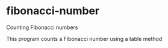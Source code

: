 # fibonacci-number
Counting Fibonacci numbers

This program counts a Fibonacci number using a table method
